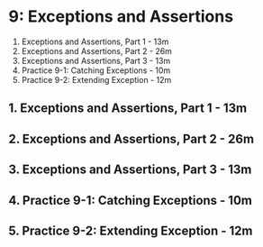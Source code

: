 # 9: Exceptions and Assertions

1. Exceptions and Assertions, Part 1 - 13m
2. Exceptions and Assertions, Part 2 - 26m
3. Exceptions and Assertions, Part 3 - 13m
4. Practice 9-1: Catching Exceptions - 10m
5. Practice 9-2: Extending Exception - 12m

## 1. Exceptions and Assertions, Part 1 - 13m
## 2. Exceptions and Assertions, Part 2 - 26m
## 3. Exceptions and Assertions, Part 3 - 13m
## 4. Practice 9-1: Catching Exceptions - 10m
## 5. Practice 9-2: Extending Exception - 12m
